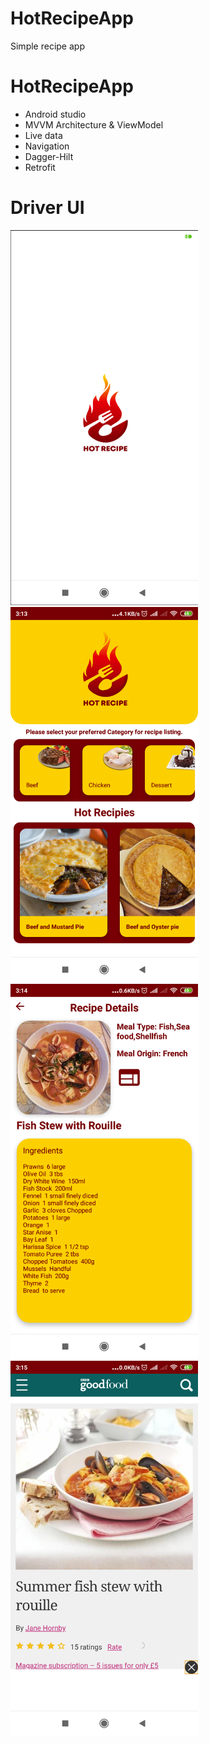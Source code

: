 # HotRecipeApp
Simple recipe app

# HotRecipeApp
- Android studio 
- MVVM Architecture & ViewModel
- Live data 
- Navigation
- Dagger-Hilt
- Retrofit 

# Driver UI
<img src = "screenshots/splash_screen.png" width ="300" /> <img src = "screenshots/homescreen.png" width ="300" /> 
<img src = "screenshots/recepidetailscreen.png" width ="300" /> <img src = "screenshots/recepisourcescreen.png" width ="300" /> 
